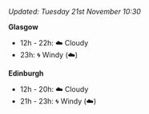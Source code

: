 *Updated: Tuesday 21st November 10:30*

**Glasgow**

* 12h - 22h: :cloud: Cloudy
* 23h: :cyclone: Windy (:cloud:)

**Edinburgh**

* 12h - 20h: :cloud: Cloudy
* 21h - 23h: :cyclone: Windy (:cloud:)
